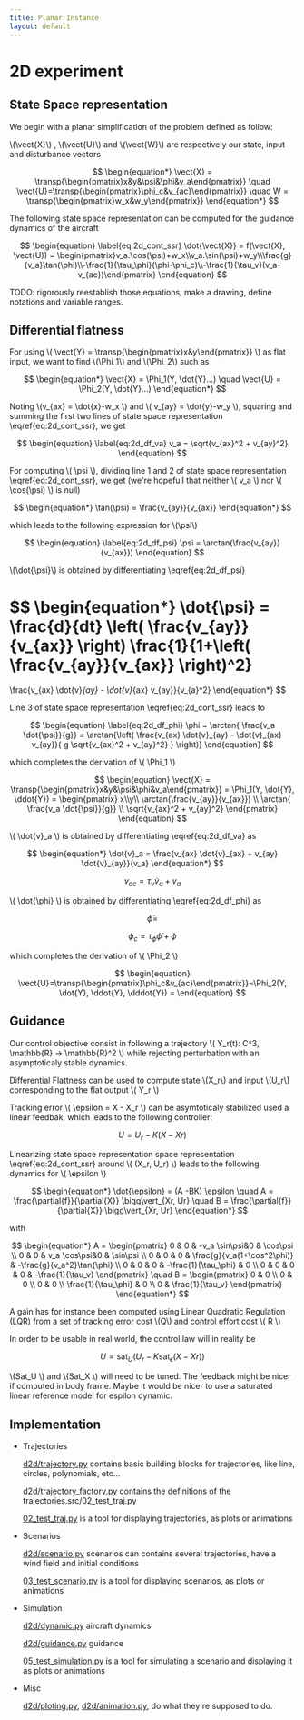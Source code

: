 ```yaml
---
title: Planar Instance
layout: default
---
```


# 2D experiment

## State Space representation

We begin with a planar simplification of the problem defined as follow:

\\(\vect{X}\\) , \\(\vect{U}\\) and \\(\vect{W}\\) are respectively our state, input and disturbance vectors

$$
\begin{equation*}
  \vect{X} = \transp{\begin{pmatrix}x&y&\psi&\phi&v_a\end{pmatrix}} \quad \vect{U}=\transp{\begin{pmatrix}\phi_c&v_{ac}\end{pmatrix}} \quad W = \transp{\begin{pmatrix}w_x&w_y\end{pmatrix}} 
\end{equation*}
$$


The following state space representation can be computed for the guidance dynamics of the aircraft

$$
\begin{equation} \label{eq:2d_cont_ssr}
  \dot{\vect{X}} = f(\vect{X}, \vect{U}) = \begin{pmatrix}v_a.\cos(\psi)+w_x\\v_a.\sin(\psi)+w_y\\\frac{g}{v_a}\tan(\phi)\\-\frac{1}{\tau_\phi}(\phi-\phi_c)\\-\frac{1}{\tau_v}(v_a-v_{ac})\end{pmatrix}
\end{equation}
$$


TODO: rigorously reestablish those equations, make a drawing, define notations and variable ranges.


## Differential flatness
For using \\( \vect{Y} = \transp{\begin{pmatrix}x&y\end{pmatrix}} \\) as flat input, we want to find \\(\Phi_1\\) and \\(\Phi_2\\) such as 

$$
\begin{equation*}
\vect{X} = \Phi_1(Y, \dot{Y}...)
\quad
\vect{U} = \Phi_2(Y, \dot{Y}...)
\end{equation*}
$$

Noting \\(v_{ax} = \dot{x}-w_x \\) and \\( v_{ay} = \dot{y}-w_y \\),
squaring and summing the first two lines of state space representation \eqref{eq:2d_cont_ssr}, we get

$$
\begin{equation} \label{eq:2d_df_va}
v_a = \sqrt{v_{ax}^2 + v_{ay}^2}
\end{equation}
$$


For computing \\( \psi \\), dividing line 1 and 2 of state space representation \eqref{eq:2d_cont_ssr}, we get (we're hopefull that neither \\( v_a \\) nor \\( \cos(\psi) \\) is null)

$$
\begin{equation*}
\tan(\psi) = \frac{v_{ay}}{v_{ax}}
\end{equation*}
$$

which leads to the following expression for \\(\psi\\)

$$
\begin{equation} \label{eq:2d_df_psi}
\psi = \arctan(\frac{v_{ay}}{v_{ax}})
\end{equation}
$$

\\(\dot{\psi}\\) is obtained by differentiating  \eqref{eq:2d_df_psi}

$$
\begin{equation*}
\dot{\psi} = \frac{d}{dt} \left( \frac{v_{ay}}{v_{ax}} \right) \frac{1}{1+\left( \frac{v_{ay}}{v_{ax}} \right)^2}
=
\frac{v_{ax} \dot{v}_{ay} - \dot{v}_{ax} v_{ay}}{v_{a}^2}
\end{equation*}
$$


Line 3 of  state space representation \eqref{eq:2d_cont_ssr} leads to

$$
\begin{equation} \label{eq:2d_df_phi}
\phi = \arctan{ \frac{v_a \dot{\psi}}{g}} =
\arctan{\left( \frac{v_{ax} \dot{v}_{ay} - \dot{v}_{ax} v_{ay}}{ g \sqrt{v_{ax}^2 +  v_{ay}^2} } \right)}
\end{equation}
$$

which completes the derivation of \\( \Phi_1 \\)

$$
\begin{equation}
\vect{X} = \transp{\begin{pmatrix}x&y&\psi&\phi&v_a\end{pmatrix}} = \Phi_1(Y, \dot{Y}, \ddot{Y}) = 
\begin{pmatrix}
x\\y\\
\arctan(\frac{v_{ay}}{v_{ax}}) \\
\arctan{ \frac{v_a \dot{\psi}}{g}} \\
\sqrt{v_{ax}^2 + v_{ay}^2}
\end{pmatrix}
\end{equation}
$$


\\( \dot{v}_a \\) is obtained by differentiating \eqref{eq:2d_df_va} as

$$
\begin{equation*}
\dot{v}_a = \frac{v_{ax} \dot{v}_{ax} + v_{ay} \dot{v}_{ay}}{v_a}
\end{equation*}
$$


$$
\begin{equation}
v_{ac} = \tau_v \dot{v}_a + v_a
\end{equation}
$$

\\( \dot{\phi} \\) is obtained by differentiating \eqref{eq:2d_df_phi} as

$$
\begin{equation*}
\dot{\phi} = 
\end{equation*}
$$

$$
\begin{equation}
\phi_{c} = \tau_{\phi} \dot{\phi} + \phi
\end{equation}
$$

which completes the derivation of \\( \Phi_2 \\)

$$
\begin{equation}
\vect{U}=\transp{\begin{pmatrix}\phi_c&v_{ac}\end{pmatrix}}=\Phi_2(Y, \dot{Y}, \ddot{Y}, \dddot{Y}) = 
\end{equation}
$$


## Guidance

Our control objective consist in following a trajectory \\( Y_r(t): C^3, \mathbb{R} -> \mathbb{R}^2 \\) while rejecting perturbation with an asymptoticaly stable dynamics.

Differential Flattness can be used to compute state \\(X_r\\)  and input \\(U_r\\) corresponding to the flat output \\( Y_r \\)

Tracking error \\( \epsilon = X - X_r \\) can be asymtoticaly stabilized used a linear feedbak, which leads to the following controller:

$$
\begin{equation*}
U = U_r - K (X-Xr)
\end{equation*}
$$

Linearizing  state space representation space representation \eqref{eq:2d_cont_ssr} around \\( (X_r, U_r) \\) leads to the following dynamics for \\( \epsilon \\)

$$
\begin{equation*}
\dot{\epsilon} = (A -BK) \epsilon \quad A = \frac{\partial{f}}{\partial{X}} \bigg\vert_{Xr, Ur} \quad  B = \frac{\partial{f}}{\partial{X}} \bigg\vert_{Xr, Ur}
\end{equation*}
$$

with

$$
\begin{equation*}
A = \begin{pmatrix}
0 & 0 & -v_a \sin\psi&0 & \cos\psi \\
0 & 0 &  v_a \cos\psi&0 & \sin\psi \\
0 & 0 & 0 & \frac{g}{v_a(1+\cos^2\phi)}  & -\frac{g}{v_a^2}\tan{\phi} \\
0 & 0 & 0 & -\frac{1}{\tau_\phi} & 0 \\
0 & 0 & 0 & 0 & -\frac{1}{\tau_v}
\end{pmatrix}
\quad
B =  \begin{pmatrix} 0 & 0 \\ 0 & 0 \\ 0 & 0 \\ \frac{1}{\tau_\phi} & 0 \\ 0 & \frac{1}{\tau_v}
\end{pmatrix}
\end{equation*}
$$

A gain has for instance been computed using Linear Quadratic Regulation (LQR) from a set of tracking error cost \\(Q\\) and control effort cost \\( R \\)


In order to be usable in real world, the control law will in reality be

$$
\begin{equation*}
U = \text{sat}_U(U_r - K \text{sat}_\epsilon(X-Xr))
\end{equation*}
$$


\\(Sat_U \\) and \\(Sat_X \\) will need to be tuned. The feedback might be nicer if computed in body frame. Maybe it would be nicer to use a saturated linear reference model for espilon dynamic.


## Implementation


- Trajectories 

    [d2d/trajectory.py](https://github.com/poine/projet_dronisos_guidage/blob/master/src/d2d/trajectory.py)
	contains basic building blocks for trajectories, like line, circles, polynomials, etc...
	
    [d2d/trajectory_factory.py](https://github.com/poine/projet_dronisos_guidage/blob/master/src/d2d/trajectory_factory.py)
	contains the definitions of the trajectories.src/02_test_traj.py
	
    [02_test_traj.py](https://github.com/poine/projet_dronisos_guidage/blob/master/src/02_test_traj.py)
	is a tool for displaying trajectories, as plots or animations
 
- Scenarios
    
	[d2d/scenario.py](https://github.com/poine/projet_dronisos_guidage/blob/master/src/d2d/scenario.py)
	scenarios can contains several trajectories, have a wind field and initial conditions
	
    [03_test_scenario.py](https://github.com/poine/projet_dronisos_guidage/blob/master/src/03_test_scenario.py)
	is a tool for displaying scenarios, as plots or animations

- Simulation

    [d2d/dynamic.py](https://github.com/poine/projet_dronisos_guidage/blob/master/src/d2d/dynamic.py)
	aircraft dynamics
	
    [d2d/guidance.py](https://github.com/poine/projet_dronisos_guidage/blob/master/src/d2d/guidance.py)
	guidance
	
    [05_test_simulation.py](https://github.com/poine/projet_dronisos_guidage/blob/master/src/05_test_simulation.py)
	is a tool for simulating a scenario and displaying it as plots or animations

- Misc
    
	[d2d/ploting.py](https://github.com/poine/projet_dronisos_guidage/blob/master/src/d2d/ploting.py),
    [d2d/animation.py](https://github.com/poine/projet_dronisos_guidage/blob/master/src/d2d/animation.py),
	do what they're supposed to do.
